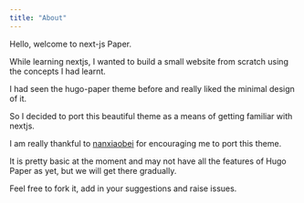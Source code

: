 ```yaml
---
title: "About"
---
```


Hello, welcome to next-js Paper.

While learning nextjs, I wanted to build a small website from scratch using the concepts I had learnt.

I had seen the hugo-paper theme before and really liked the minimal design of it.

So I decided to port this beautiful theme as a means of getting familiar with nextjs.

I am really thankful to [nanxiaobei](https://github.com/nanxiaobei) for encouraging me to port this theme.

It is pretty basic at the moment and may not have all the features of Hugo Paper as yet, but we will get there gradually.

Feel free to fork it, add in your suggestions and raise issues.
